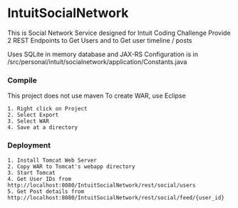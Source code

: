# IntuitSocialNetwork
This is Social Network Service designed for Intuit Coding Challenge
Provide 2 REST Endpoints to Get Users and to Get user timeline / posts

Uses SQLite in memory database and JAX-RS
Configuration is in /src/personal/intuit/socialnetwork/application/Constants.java

### Compile

This project does not use maven
To create WAR, use Eclipse

```
1. Right click on Project
2. Select Export
3. Select WAR
4. Save at a directory

```

### Deployment
```
1. Install Tomcat Web Server 
2. Copy WAR to Tomcat's webapp directory
3. Start Tomcat
4. Get User IDs from http://localhost:8080/IntuitSocialNetwork/rest/social/users
5. Get Post details from http://localhost:8080/IntuitSocialNetwork/rest/social/feed/{user_id} 
```